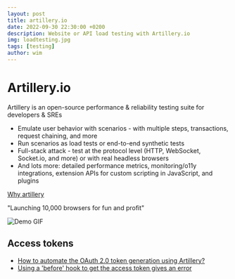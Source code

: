 ```yaml
---
layout: post
title: artillery.io
date: 2022-09-30 22:30:00 +0200
description: Website or API load testing with Artillery.io
img: loadtesting.jpg
tags: [testing]
author: wim
---
```


# Artillery.io

Artillery is an open-source performance & reliability testing suite for
developers & SREs

- Emulate user behavior with scenarios - with multiple steps, transactions,
  request chaining, and more
- Run scenarios as load tests or end-to-end synthetic tests
- Full-stack attack - test at the protocol level (HTTP, WebSocket,
  Socket.io, and more) or with real headless browsers
- And lots more: detailed performance metrics, monitoring/o11y integrations,
  extension APIs for custom scripting in JavaScript, and plugins

[Why artillery](https://www.artillery.io/docs/guides/overview/why-artillery)

"Launching 10,000 browsers for fun and profit"

![Demo GIF]({{site.baseurl}}/assets/img/2022-09-30-artillery-playwright-load-testing-browsers.gif)

## Access tokens

- [How to automate the OAuth 2.0 token generation using Artillery?](https://stackoverflow.com/questions/58712212/how-to-automate-the-oauth-2-0-token-generation-using-artillery)
- [Using a 'before' hook to get the access token gives an error](https://github.com/artilleryio/artillery/issues/959)